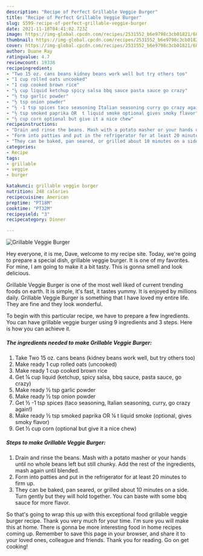```yaml
---
description: "Recipe of Perfect Grillable Veggie Burger"
title: "Recipe of Perfect Grillable Veggie Burger"
slug: 5599-recipe-of-perfect-grillable-veggie-burger
date: 2021-11-10T04:41:02.723Z
image: https://img-global.cpcdn.com/recipes/2531552_b6e9798c3cb01821/680x482cq70/grillable-veggie-burger-recipe-main-photo.jpg
thumbnail: https://img-global.cpcdn.com/recipes/2531552_b6e9798c3cb01821/680x482cq70/grillable-veggie-burger-recipe-main-photo.jpg
cover: https://img-global.cpcdn.com/recipes/2531552_b6e9798c3cb01821/680x482cq70/grillable-veggie-burger-recipe-main-photo.jpg
author: Duane Ray
ratingvalue: 4.7
reviewcount: 19338
recipeingredient:
- "Two 15 oz. cans beans kidney beans work well but try others too"
- "1 cup rolled oats uncooked"
- "1 cup cooked brown rice"
- "¼ cup liquid ketchup spicy salsa bbq sauce pasta sauce go crazy"
- "½ tsp garlic powder"
- "½ tsp onion powder"
- "½ -1 tsp spices taco seasoning Italian seasoning curry go crazy again"
- "½ tsp smoked paprika OR  t liquid smoke optional gives smoky flavor"
- "½ cup corn optional but give it a nice chew"
recipeinstructions:
- "Drain and rinse the beans. Mash with a potato masher or your hands until no whole beans left but still chunky. Add the rest of the ingredients, mash again until blended."
- "Form into patties and put in the refrigerator for at least 20 minutes to firm up."
- "They can be baked, pan seared, or grilled about 10 minutes on a side. Turn gently but they will hold together. You can baste with some bbq sauce for more flavor."
categories:
- Recipe
tags:
- grillable
- veggie
- burger

katakunci: grillable veggie burger 
nutrition: 248 calories
recipecuisine: American
preptime: "PT18M"
cooktime: "PT32M"
recipeyield: "3"
recipecategory: Dinner

---
```



![Grillable Veggie Burger](https://img-global.cpcdn.com/recipes/2531552_b6e9798c3cb01821/680x482cq70/grillable-veggie-burger-recipe-main-photo.jpg)

Hey everyone, it is me, Dave, welcome to my recipe site. Today, we're going to prepare a special dish, grillable veggie burger. It is one of my favorites. For mine, I am going to make it a bit tasty. This is gonna smell and look delicious.



Grillable Veggie Burger is one of the most well liked of current trending foods on earth. It is simple, it's fast, it tastes yummy. It is enjoyed by millions daily. Grillable Veggie Burger is something that I have loved my entire life. They are fine and they look wonderful.


To begin with this particular recipe, we have to prepare a few ingredients. You can have grillable veggie burger using 9 ingredients and 3 steps. Here is how you can achieve it.

<!--inarticleads1-->

##### The ingredients needed to make Grillable Veggie Burger:

1. Take Two 15 oz. cans beans (kidney beans work well, but try others too)
1. Make ready 1 cup rolled oats (uncooked)
1. Make ready 1 cup cooked brown rice
1. Get ¼ cup liquid (ketchup, spicy salsa, bbq sauce, pasta sauce, go crazy)
1. Make ready ½ tsp garlic powder
1. Make ready ½ tsp onion powder
1. Get ½ -1 tsp spices (taco seasoning, Italian seasoning, curry, go crazy again!)
1. Make ready ½ tsp smoked paprika OR ¼ t liquid smoke (optional, gives smoky flavor)
1. Get ½ cup corn (optional but give it a nice chew)




<!--inarticleads2-->

##### Steps to make Grillable Veggie Burger:

1. Drain and rinse the beans. Mash with a potato masher or your hands until no whole beans left but still chunky. Add the rest of the ingredients, mash again until blended.
1. Form into patties and put in the refrigerator for at least 20 minutes to firm up.
1. They can be baked, pan seared, or grilled about 10 minutes on a side. Turn gently but they will hold together. You can baste with some bbq sauce for more flavor.




So that's going to wrap this up with this exceptional food grillable veggie burger recipe. Thank you very much for your time. I'm sure you will make this at home. There is gonna be more interesting food in home recipes coming up. Remember to save this page in your browser, and share it to your loved ones, colleague and friends. Thank you for reading. Go on get cooking!
